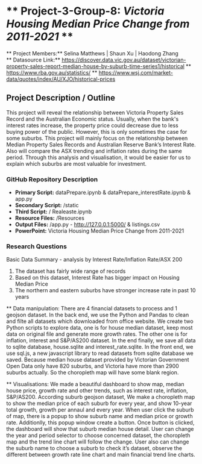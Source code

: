 #  ** Project-3-Group-8: _Victoria Housing Median Price Change from 2011-2021_ **
** Project Members:** Selina Matthews | Shaun Xu | Haodong Zhang \
** Datasource Link:** https://discover.data.vic.gov.au/dataset/victorian-property-sales-report-median-house-by-suburb-time-series1/historical
                   ** https://www.rba.gov.au/statistics/
                   ** https://www.wsj.com/market-data/quotes/index/AU/XJO/historical-prices

## **Project Description / Outline**
This project will reveal the relationship between Victoria Property Sales Record and the Australian Economic status. Usually, when the bank's interest rates increase, the property price could decrease due to less buying power of the public. However, this is only sometimes the case for some suburbs. This project will mainly focus on the relationship between Median Property Sales Records and Australian Reserve Bank’s Interest Rate. Also will compare the ASX trending and inflation rates during the same period. Through this analysis and visualisation, it would be easier for us to explain which suburbs are most valuable for investment.

### **GitHub Repository Description**
* **Primary Script:** dataPrepare.ipynb & dataPrepare_interestRate.ipynb & app.py
* **Secondary Script:** /static
* **Third Script:** / Realeaste.ipynb
* **Resource Files:** /Resources
* **Output Files:** /app.py - http://127.0.0.1:5000/ & listings.csv
* **PowerPoint:** Victoria Housing Median Price Change from 2011-2021

### **Research Questions**
Basic Data Summary - analysis by Interest Rate/Inflation Rate/ASX 200
1. The dataset has fairly wide range of records
2. Based on this dataset, Interest Rate has bigger impact on Housing Median Price
3. The northern and eastern suburbs have stronger increase rate in past 10 years

** Data manipulation:
There are 4 financial datasets to process and 1 geojson dataset. In the back end, we use the Python and Pandas to clean and filte all datasets which downloaded from office website. We create two Python scripts to explore data, one is for house median dataset, keep most data on original file and generate more growth rates. The other one is for inflation, interest and S&P/AS200 dataset. In the end finally, we save all data to sqlite database, house.sqlite and interest_rate.sqlite. In the front end, we use sql.js, a new javascript library to read datasets from sqlite database we saved. Because median house dataset provided by Victorian Government Open Data only have 820 suburbs, and Victoria have more than 2900 suburbs actually. So the choropleth map will have some blank region.

** Visualisations:
We made a beautiful dashboard to show map, median house price, growth rate and other trends, such as interest rate, inflation, S&P/AS200. According suburb geojson dataset, We make a choropleth map to show the median price of each suburb for every year, and show 10-year total growth, growth per annaul and every year. When user click the suburb of map, there is a popup to show suburb name and median price or growth rate. Additionlly, this popup window create a button. Once button is clicked, the dashboard will show that suburb median house detail. User can change the year and period selector to choose concerned dataset, the choropleth map and the trend line chart will follow the change. User also can change the suburb name to choose a suburb to check it’s dataset, observe the different between growth rate line chart and main financial trend line charts.
